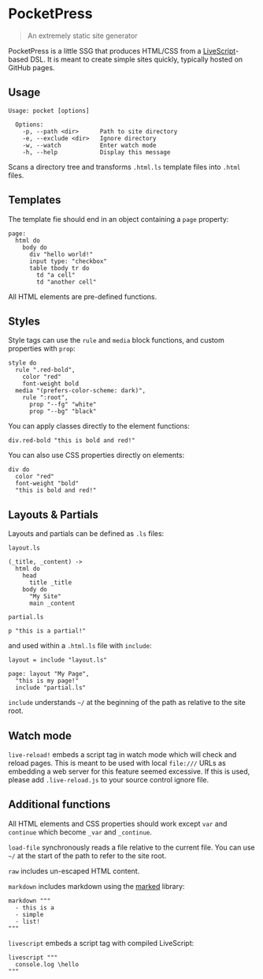 # PocketPress

> An extremely static site generator

PocketPress is a little SSG that produces HTML/CSS from a [LiveScript](https://livescript.net)-based DSL. It is meant to create simple sites quickly, typically hosted on GitHub pages.

## Usage

```
Usage: pocket [options]
  
  Options:
    -p, --path <dir>      Path to site directory
    -e, --exclude <dir>   Ignore directory
    -w, --watch           Enter watch mode
    -h, --help            Display this message
```

Scans a directory tree and transforms `.html.ls` template files into `.html` files.

## Templates

The template fie should end in an object containing a `page` property:

```ls
page:
  html do
    body do
      div "hello world!"
      input type: "checkbox"
      table tbody tr do
        td "a cell"
        td "another cell"
```

All HTML elements are pre-defined functions.

## Styles

Style tags can use the `rule` and `media` block functions, and custom properties with `prop`:

```ls
style do
  rule ".red-bold",
    color "red"
    font-weight bold
  media "(prefers-color-scheme: dark)",
    rule ":root",
      prop "--fg" "white"
      prop "--bg" "black"
```

You can apply classes directly to the element functions:

```ls
div.red-bold "this is bold and red!"
```

You can also use CSS properties directly on elements:

```ls
div do
  color "red"
  font-weight "bold"
  "this is bold and red!"
```

## Layouts & Partials

Layouts and partials can be defined as `.ls` files:

`layout.ls`
```ls
(_title, _content) ->
  html do
    head
      title _title
    body do
      "My Site"
      main _content
```

`partial.ls`
```ls
p "this is a partial!"
```

and used within a `.html.ls` file with `include`:

```ls
layout = include "layout.ls"

page: layout "My Page",
  "this is my page!"
  include "partial.ls"
```

`include` understands `~/` at the beginning of the path as relative to the site root.

## Watch mode

`live-reload!` embeds a script tag in watch mode which will check and reload pages. This is meant to be used with local `file:///` URLs as embedding a web server for this feature seemed excessive. If this is used, please add `.live-reload.js` to your source control ignore file.

## Additional functions

All HTML elements and CSS properties should work except `var` and `continue` which become `_var` and `_continue`.

`load-file` synchronously reads a file relative to the current file. You can use `~/` at the start of the path to refer to the site root.

`raw` includes un-escaped HTML content.

`markdown` includes markdown using the [marked](https://marked.js.org) library:

```ls
markdown """
  - this is a
  - simple
  - list!
"""
```

`livescript` embeds a script tag with compiled LiveScript:

```ls
livescript """
  console.log \hello
"""
```
